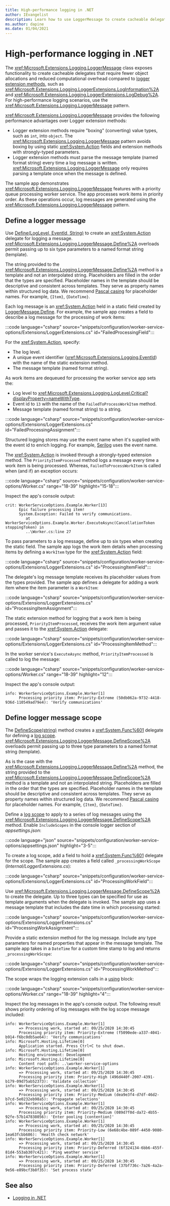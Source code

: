 ```yaml
---
title: High-performance logging in .NET
author: IEvangelist
description: Learn how to use LoggerMessage to create cacheable delegates that require fewer object allocations for high-performance logging scenarios.
ms.author: dapine
ms.date: 01/04/2021
---
```


# High-performance logging in .NET

The <xref:Microsoft.Extensions.Logging.LoggerMessage> class exposes functionality to create cacheable delegates that require fewer object allocations and reduced computational overhead compared to [logger extension methods](xref:Microsoft.Extensions.Logging.LoggerExtensions), such as <xref:Microsoft.Extensions.Logging.LoggerExtensions.LogInformation%2A> and <xref:Microsoft.Extensions.Logging.LoggerExtensions.LogDebug%2A>. For high-performance logging scenarios, use the <xref:Microsoft.Extensions.Logging.LoggerMessage> pattern.

<xref:Microsoft.Extensions.Logging.LoggerMessage> provides the following performance advantages over Logger extension methods:

- Logger extension methods require "boxing" (converting) value types, such as `int`, into `object`. The <xref:Microsoft.Extensions.Logging.LoggerMessage> pattern avoids boxing by using static <xref:System.Action> fields and extension methods with strongly-typed parameters.
- Logger extension methods must parse the message template (named format string) every time a log message is written. <xref:Microsoft.Extensions.Logging.LoggerMessage> only requires parsing a template once when the message is defined.

The sample app demonstrates <xref:Microsoft.Extensions.Logging.LoggerMessage> features with a priority queue processing worker service. The app processes work items in priority order. As these operations occur, log messages are generated using the <xref:Microsoft.Extensions.Logging.LoggerMessage> pattern.

## Define a logger message

Use [Define(LogLevel, EventId, String)](xref:Microsoft.Extensions.Logging.LoggerMessage.Define%2A) to create an <xref:System.Action> delegate for logging a message. <xref:Microsoft.Extensions.Logging.LoggerMessage.Define%2A> overloads permit passing up to six type parameters to a named format string (template).

The string provided to the <xref:Microsoft.Extensions.Logging.LoggerMessage.Define%2A> method is a template and not an interpolated string. Placeholders are filled in the order that the types are specified. Placeholder names in the template should be descriptive and consistent across templates. They serve as property names within structured log data. We recommend [Pascal casing](../../standard/design-guidelines/capitalization-conventions.md) for placeholder names. For example, `{Item}`, `{DateTime}`.

Each log message is an <xref:System.Action> held in a static field created by [LoggerMessage.Define](xref:Microsoft.Extensions.Logging.LoggerMessage.Define%2A). For example, the sample app creates a field to describe a log message for the processing of work items:

:::code language="csharp" source="snippets/configuration/worker-service-options/Extensions/LoggerExtensions.cs" id="FailedProcessingField":::

For the <xref:System.Action>, specify:

- The log level.
- A unique event identifier (<xref:Microsoft.Extensions.Logging.EventId>) with the name of the static extension method.
- The message template (named format string).

As work items are dequeued for processing the worker service app sets the:

- Log level to <xref:Microsoft.Extensions.Logging.LogLevel.Critical?displayProperty=nameWithType>.
- Event id to `13` with the name of the `FailedToProcessWorkItem` method.
- Message template (named format string) to a string.

:::code language="csharp" source="snippets/configuration/worker-service-options/Extensions/LoggerExtensions.cs" id="FailedProcessingAssignment":::

Structured logging stores may use the event name when it's supplied with the event id to enrich logging. For example, [Serilog](https://github.com/serilog/serilog-extensions-logging) uses the event name.

The <xref:System.Action> is invoked through a strongly-typed extension method. The `PriorityItemProcessed` method logs a message every time a work item is being processed. Whereas, `FailedToProcessWorkItem` is called when (and if) an exception occurs:

:::code language="csharp" source="snippets/configuration/worker-service-options/Worker.cs" range="18-39" highlight="15-18":::

Inspect the app's console output:

```console
crit: WorkerServiceOptions.Example.Worker[13]
      Epic failure processing item!
      System.Exception: Failed to verify communications.
         at WorkerServiceOptions.Example.Worker.ExecuteAsync(CancellationToken stoppingToken) in
         ..\Worker.cs:line 27
```

To pass parameters to a log message, define up to six types when creating the static field. The sample app logs the work item details when processing items by defining a `WorkItem` type for the <xref:System.Action> field:

:::code language="csharp" source="snippets/configuration/worker-service-options/Extensions/LoggerExtensions.cs" id="ProcessingItemField":::

The delegate's log message template receives its placeholder values from the types provided. The sample app defines a delegate for adding a work item where the item parameter is a `WorkItem`:

:::code language="csharp" source="snippets/configuration/worker-service-options/Extensions/LoggerExtensions.cs" id="ProcessingItemAssignment":::

The static extension method for logging that a work item is being processed, `PriorityItemProcessed`, receives the work item argument value and passes it to the <xref:System.Action> delegate:

:::code language="csharp" source="snippets/configuration/worker-service-options/Extensions/LoggerExtensions.cs" id="ProcessingItemMethod":::

In the worker service's `ExecuteAsync` method, `PriorityItemProcessed` is called to log the message:

:::code language="csharp" source="snippets/configuration/worker-service-options/Worker.cs" range="18-39" highlight="12":::

Inspect the app's console output:

```console
info: WorkerServiceOptions.Example.Worker[1]
      Processing priority item: Priority-Extreme (50db062a-9732-4418-936d-110549ad79e4): 'Verify communications'
```

## Define logger message scope

The [DefineScope(string)](xref:Microsoft.Extensions.Logging.LoggerMessage.DefineScope%2A) method creates a <xref:System.Func%601> delegate for defining a [log scope](logging.md#log-scopes). <xref:Microsoft.Extensions.Logging.LoggerMessage.DefineScope%2A> overloads permit passing up to three type parameters to a named format string (template).

As is the case with the <xref:Microsoft.Extensions.Logging.LoggerMessage.Define%2A> method, the string provided to the <xref:Microsoft.Extensions.Logging.LoggerMessage.DefineScope%2A> method is a template and not an interpolated string. Placeholders are filled in the order that the types are specified. Placeholder names in the template should be descriptive and consistent across templates. They serve as property names within structured log data. We recommend [Pascal casing](../../standard/design-guidelines/capitalization-conventions.md) for placeholder names. For example, `{Item}`, `{DateTime}`.

Define a [log scope](logging.md#log-scopes) to apply to a series of log messages using the <xref:Microsoft.Extensions.Logging.LoggerMessage.DefineScope%2A> method. Enable `IncludeScopes` in the console logger section of *appsettings.json*:

:::code language="json" source="snippets/configuration/worker-service-options/appsettings.json" highlight="3-5":::

To create a log scope, add a field to hold a <xref:System.Func%601> delegate for the scope. The sample app creates a field called `_processingWorkScope` (*Internal/LoggerExtensions.cs*):

:::code language="csharp" source="snippets/configuration/worker-service-options/Extensions/LoggerExtensions.cs" id="ProcessingWorkField":::

Use <xref:Microsoft.Extensions.Logging.LoggerMessage.DefineScope%2A> to create the delegate. Up to three types can be specified for use as template arguments when the delegate is invoked. The sample app uses a message template that includes the date time in which processing started:

:::code language="csharp" source="snippets/configuration/worker-service-options/Extensions/LoggerExtensions.cs" id="ProcessingWorkAssignment":::

Provide a static extension method for the log message. Include any type parameters for named properties that appear in the message template. The sample app takes in a `DateTime` for a custom time stamp to log and returns `_processingWorkScope`:

:::code language="csharp" source="snippets/configuration/worker-service-options/Extensions/LoggerExtensions.cs" id="ProcessingWorkMethod":::

The scope wraps the logging extension calls in a [using](../../csharp/language-reference/keywords/using-statement.md) block:

:::code language="csharp" source="snippets/configuration/worker-service-options/Worker.cs" range="18-39" highlight="4":::

Inspect the log messages in the app's console output. The following result shows priority ordering of log messages with the log scope message included:

```console
info: WorkerServiceOptions.Example.Worker[1]
      => Processing work, started at: 09/25/2020 14:30:45
      Processing priority item: Priority-Extreme (f5090ede-a337-4041-b914-f6bc0db5ae64): 'Verify communications'
info: Microsoft.Hosting.Lifetime[0]
      Application started. Press Ctrl+C to shut down.
info: Microsoft.Hosting.Lifetime[0]
      Hosting environment: Development
info: Microsoft.Hosting.Lifetime[0]
      Content root path: ..\worker-service-options
info: WorkerServiceOptions.Example.Worker[1]
      => Processing work, started at: 09/25/2020 14:30:45
      Processing priority item: Priority-High (496d440f-2007-4391-b179-09d75ab52373): 'Validate collection'
info: WorkerServiceOptions.Example.Worker[1]
      => Processing work, started at: 09/25/2020 14:30:45
      Processing priority item: Priority-Medium (dea9e3f4-d7df-46d2-b7cd-5e0232eb98a5): 'Propagate selections'
info: WorkerServiceOptions.Example.Worker[1]
      => Processing work, started at: 09/25/2020 14:30:45
      Processing priority item: Priority-Medium (089d7f0d-da72-4b55-92fe-57b147838056): 'Enter pooling [contention]'
info: WorkerServiceOptions.Example.Worker[1]
      => Processing work, started at: 09/25/2020 14:30:45
      Processing priority item: Priority-Low (6e68c4be-089f-4450-9080-1ea63fcbb686): 'Health check network'
info: WorkerServiceOptions.Example.Worker[1]
      => Processing work, started at: 09/25/2020 14:30:45
      Processing priority item: Priority-Deferred (6f324134-6bb6-455f-81d4-553ab307c421): 'Ping weather service'
info: WorkerServiceOptions.Example.Worker[1]
      => Processing work, started at: 09/25/2020 14:30:45
      Processing priority item: Priority-Deferred (37bf736c-7a26-4a2a-9e56-e89bcf3b8f35): 'Set process state'
```

## See also

- [Logging in .NET](logging.md)
